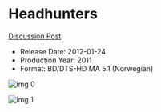 # Headhunters

[Discussion Post](https://www.avsforum.com/threads/bass-eq-for-filtered-movies.2995212/post-59630390)

* Release Date: 2012-01-24
* Production Year: 2011
* Format: BD/DTS-HD MA 5.1 (Norwegian)

![img 0](https://i.imgur.com/J4ybU89.jpg)

![img 1](https://i.imgur.com/pNwgtN4.png)

